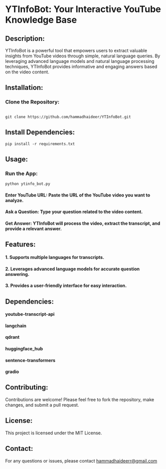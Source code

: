 # YTInfoBot: Your Interactive YouTube Knowledge Base

## Description:

 YTInfoBot is a powerful tool that empowers users to extract valuable insights from YouTube videos through simple, natural language queries. By leveraging advanced language models and natural language processing techniques, YTInfoBot provides informative and engaging answers based on the video content.

## Installation:

### Clone the Repository:

```

git clone https://github.com/hammadhaideer/YTInfoBot.git

```

## Install Dependencies:

```
pip install -r requirements.txt

```

## Usage:

### Run the App:

```
python ytinfo_bot.py

```

#### Enter YouTube URL: Paste the URL of the YouTube video you want to analyze.

#### Ask a Question: Type your question related to the video content.

#### Get Answer: YTInfoBot will process the video, extract the transcript, and provide a relevant answer.

## Features:

#### 1. Supports multiple languages for transcripts.
#### 2. Leverages advanced language models for accurate question answering.
#### 3. Provides a user-friendly interface for easy interaction.

## Dependencies:

#### youtube-transcript-api
#### langchain
#### qdrant
#### huggingface_hub
#### sentence-transformers
#### gradio

## Contributing:

Contributions are welcome! Please feel free to fork the repository, make changes, and submit a pull request.

## License:

This project is licensed under the MIT License.   

## Contact:

For any questions or issues, please contact hammadhaideerr@gmail.com 
